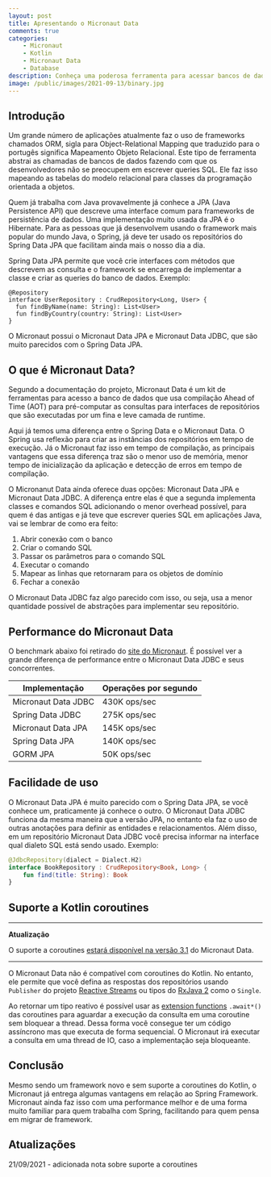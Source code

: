 ```yaml
---
layout: post
title: Apresentando o Micronaut Data
comments: true
categories: 
    - Micronaut
    - Kotlin
    - Micronaut Data
    - Database
description: Conheça uma poderosa ferramenta para acessar bancos de dados. Para quem já trabalha com Spring vai achar bem familiar o jeito de usar e vai se surpreender com a performance.
image: /public/images/2021-09-13/binary.jpg
---
```


## Introdução

Um grande número de aplicações atualmente faz o uso de frameworks chamados ORM, sigla para Object-Relational Mapping que traduzido para o portugês significa Mapeamento Objeto Relacional. Este tipo de ferramenta abstrai as chamadas de bancos de dados fazendo com que os desenvolvedores não se preocupem em escrever queries SQL. Ele faz isso mapeando as tabelas do modelo relacional para classes da programação orientada a objetos.

Quem já trabalha com Java provavelmente já conhece a JPA (Java Persistence API) que descreve uma interface comum para frameworks de persistência de dados. Uma implementação muito usada da JPA é o Hibernate. Para as pessoas que já desenvolvem usando o framework mais popular do mundo Java, o Spring, já deve ter usado os repositórios do Spring Data JPA que facilitam ainda mais o nosso dia a dia.

Spring Data JPA permite que você crie interfaces com métodos que descrevem as consulta e o framework se encarrega de implementar a classe e criar as queries do banco de dados. Exemplo:

```koltin
@Repository
interface UserRepository : CrudRepository<Long, User> {
  fun findByName(name: String): List<User>
  fun findByCountry(country: String): List<User>
}
```

O Micronaut possui o Micronaut Data JPA e Micronaut Data JDBC, que são muito parecidos com o Spring Data JPA.

## O que é Micronaut Data?

Segundo a documentação do projeto, Micronaut Data é um kit de ferramentas para acesso a banco de dados que usa compilação Ahead of Time (AOT) para pré-computar as consultas para interfaces de repositórios que são executadas por um fina e leve camada de runtime.

Aqui já temos uma diferença entre o Spring Data e o Micronaut Data. O Spring usa reflexão para criar as instâncias dos repositórios em tempo de execução. Já o Micronaut faz isso em tempo de compilação, as principais vantagens que essa diferença traz são o menor uso de memória, menor tempo de inicialização da aplicação e detecção de erros em tempo de compilação.

O Micronanut Data ainda oferece duas opções: Micronaut Data JPA e Micronaut Data JDBC. A diferença entre elas é que a segunda implementa classes e comandos SQL adicionando o menor overhead possível, para quem é das antigas e já teve que escrever queries SQL em aplicações Java, vai se lembrar de como era feito:

1. Abrir conexão com o banco
2. Criar o comando SQL
3. Passar os parâmetros para o comando SQL
4. Executar o comando
5. Mapear as linhas que retornaram para os objetos de domínio
6. Fechar a conexão

O Micronaut Data JDBC faz algo parecido com isso, ou seja, usa a menor quantidade possível de abstrações para implementar seu repositório.

## Performance do Micronaut Data

O benchmark abaixo foi retirado do [site do Micronaut](https://micronaut.io/2019/07/18/announcing-micronaut-data/). É possível ver a grande diferença de performance entre o Micronaut Data JDBC e seus concorrentes.

| Implementação       | Operações por segundo |
|---------------------|-----------------------|
| Micronaut Data JDBC | 430K ops/sec          |
| Spring Data JDBC    | 275K ops/sec          |
| Micronaut Data JPA  | 145K ops/sec          |
| Spring Data JPA     | 140K ops/sec          |
| GORM JPA            | 50K ops/sec           |

## Facilidade de uso

O Micronaut Data JPA é muito parecido com o Spring Data JPA, se você conhece um, praticamente já conhece o outro. O Micronaut Data JDBC funciona da mesma maneira que a versão JPA, no entanto ela faz o uso de outras anotações para definir as entidades e relacionamentos. Além disso, em um repositório Micronaut Data JDBC você precisa informar na interface qual dialeto SQL está sendo usado. Exemplo:

```kotlin
@JdbcRepository(dialect = Dialect.H2) 
interface BookRepository : CrudRepository<Book, Long> { 
    fun find(title: String): Book
}
```

## Suporte a Kotlin coroutines

---
**Atualização**

O suporte a coroutines [estará disponível na versão 3.1](https://github.com/micronaut-projects/micronaut-data/issues/304) do Micronaut Data.

---

O Micronaut Data não é compatível com coroutines do Kotlin. No entanto, ele permite que você defina as respostas dos repositórios usando  `Publisher` do projeto [Reactive Streams](https://www.reactive-streams.org/) ou tipos do [RxJava 2](https://github.com/ReactiveX/RxJava) como o `Single`.

Ao retornar um tipo reativo é possível usar as [extension functions](https://kotlin.github.io/kotlinx.coroutines/kotlinx-coroutines-reactive/) `.await*()` das coroutines para aguardar a execução da consulta em uma coroutine sem bloquear a thread. Dessa forma você consegue ter um código assíncrono mas que executa de forma sequencial. O Micronaut irá executar a consulta em uma thread de IO, caso a implementação seja bloqueante.

## Conclusão

Mesmo sendo um framework novo e sem suporte a coroutines do Kotlin, o Micronaut já entrega algumas vantagens em relação ao Spring Framework. Micronaut ainda faz isso com uma performance melhor e de uma forma muito familiar para quem trabalha com Spring, facilitando para quem pensa em migrar de framework.

## Atualizações

21/09/2021 - adicionada nota sobre suporte a coroutines
